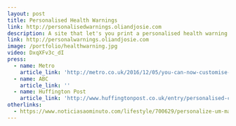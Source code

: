 ```yaml
---
layout: post
title: Personalised Health Warnings
link: http://personalisedwarnings.oliandjosie.com
description: A site that let's you print a personalised health warning label for your loved one's cigarettes.
link: http://personalwarnings.oliandjosie.com
image: /portfolio/healthwarning.jpg
video: DxqXFv3c_dI
press:
  - name: Metro
    article_link: 'http://metro.co.uk/2016/12/05/you-can-now-customise-your-own-cigarette-packets-which-is-nice-6302293/'
  - name: ABC
    article_link: ''
  - name: Huffington Post
    article_link: 'http://www.huffingtonpost.co.uk/entry/personalised-cigarette-packets-quit-smoking_uk_5846909ce4b06a503248fefe'
otherlinks:
  - https://www.noticiasaominuto.com/lifestyle/700629/personalize-um-maco-de-tabaco-para-desincentivar-fumadores
---
```

